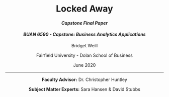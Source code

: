 <center>

# __Locked Away__
#### _Capstone Final Paper_
#### _BUAN 6590 - Capstone: Business Analytics Applications_ 


Bridget Weill

Fairfield University - Dolan School of Business

June 2020

--------------
__Faculty Advisor:__ Dr. Christopher Huntley
    
__Subject Matter Experts:__ Sara Hansen & David Stubbs
